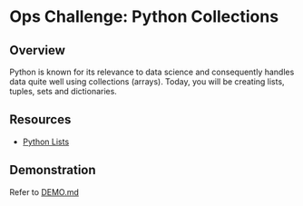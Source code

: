 # Ops Challenge: Python Collections

## Overview

Python is known for its relevance to data science and consequently handles data quite well using collections (arrays). Today, you will be creating lists, tuples, sets and dictionaries.

## Resources

- [Python Lists](https://docs.python.org/3/tutorial/datastructures.html)

## Demonstration

Refer to [DEMO.md](DEMO.md)
